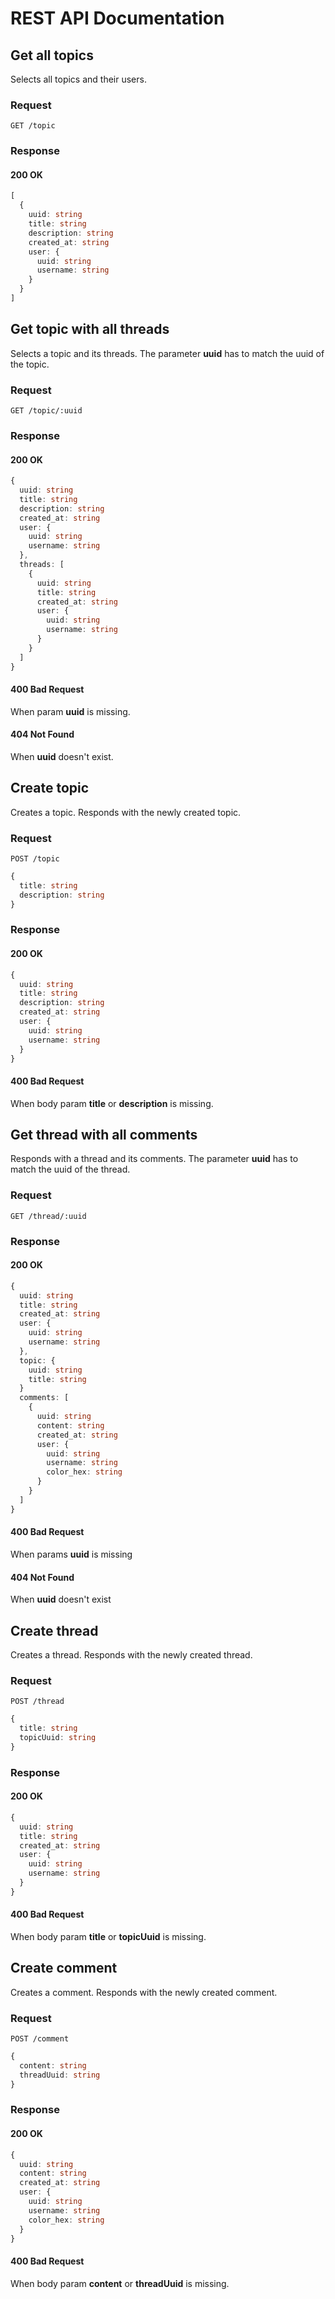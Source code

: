 # REST API Documentation

## Get all topics
Selects all topics and their users.
### Request
```
GET /topic
```
### Response
#### 200 OK
```ts
[
  {
    uuid: string
    title: string
    description: string
    created_at: string
    user: {
      uuid: string
      username: string
    }
  }
]
```

## Get topic with all threads
Selects a topic and its threads. The parameter **uuid** has to match the uuid of the topic.
### Request
```
GET /topic/:uuid
```
### Response
#### 200 OK
```ts
{
  uuid: string
  title: string
  description: string
  created_at: string
  user: {
    uuid: string
    username: string
  },
  threads: [
    {
      uuid: string
      title: string
      created_at: string
      user: {
        uuid: string
        username: string
      }
    }
  ]
}
```
#### 400 Bad Request
When param **uuid** is missing.
#### 404 Not Found
When **uuid** doesn't exist.

## Create topic
Creates a topic. Responds with the newly created topic.
### Request
```
POST /topic
```
```ts
{
  title: string
  description: string
}
```
### Response
#### 200 OK
```ts
{
  uuid: string
  title: string
  description: string
  created_at: string
  user: {
    uuid: string
    username: string
  }
}
```
#### 400 Bad Request
When body param **title** or **description** is missing.

## Get thread with all comments
Responds with a thread and its comments. The parameter **uuid** has to match the uuid of the thread.
### Request
```
GET /thread/:uuid
```
### Response
#### 200 OK
```ts
{
  uuid: string
  title: string
  created_at: string
  user: {
    uuid: string
    username: string
  },
  topic: {
    uuid: string
    title: string
  }
  comments: [
    {
      uuid: string
      content: string
      created_at: string
      user: {
        uuid: string
        username: string
        color_hex: string
      }
    }
  ]
}
```
#### 400 Bad Request
When params **uuid** is missing
#### 404 Not Found
When **uuid** doesn't exist

## Create thread
Creates a thread. Responds with the newly created thread.
### Request
```
POST /thread
```
```ts
{
  title: string
  topicUuid: string
}
```
### Response
#### 200 OK
```ts
{
  uuid: string
  title: string
  created_at: string
  user: {
    uuid: string
    username: string
  }
}
```
#### 400 Bad Request
When body param **title** or **topicUuid** is missing.

## Create comment
Creates a comment. Responds with the newly created comment.
### Request
```
POST /comment
```
```ts
{
  content: string
  threadUuid: string
}
```
### Response
#### 200 OK
```ts
{
  uuid: string
  content: string
  created_at: string
  user: {
    uuid: string
    username: string
    color_hex: string
  }
}
```
#### 400 Bad Request
When body param **content** or **threadUuid** is missing.
